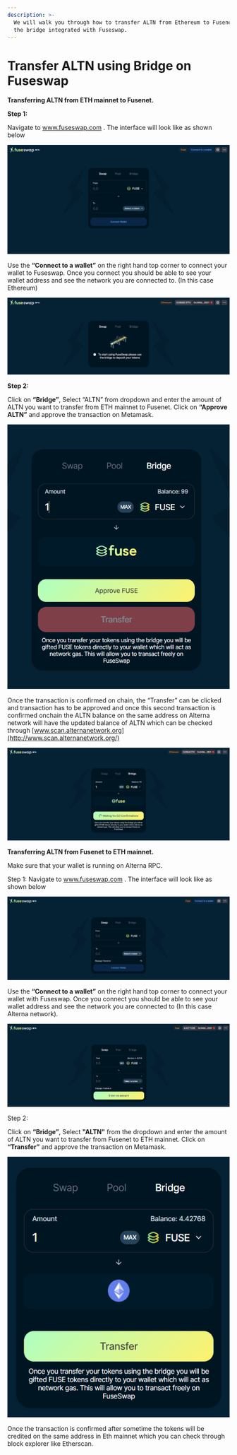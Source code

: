 ```yaml
---
description: >-
  We will walk you through how to transfer ALTN from Ethereum to Fusenet using
  the bridge integrated with Fuseswap.
---
```


# Transfer ALTN using Bridge on Fuseswap

**Transferring ALTN from ETH mainnet to Fusenet.**

**Step 1:**

Navigate to www.fuseswap.com . The interface will look like as shown below

![](../../.gitbook/assets/0%20%286%29.png)

Use the **“Connect to a wallet”** on the right hand top corner to connect your wallet to Fuseswap. Once you connect you should be able to see your wallet address and see the network you are connected to. \(In this case Ethereum\)

![](../../.gitbook/assets/1%20%289%29.png)

**Step 2:**

Click on **“Bridge”**, Select “ALTN” from dropdown and enter the amount of ALTN you want to transfer from ETH mainnet to Fusenet. Click on **“Approve ALTN”** and approve the transaction on Metamask.

![](../../.gitbook/assets/2%20%289%29.png)

Once the transaction is confirmed on chain, the “Transfer” can be clicked and transaction has to be approved and once this second transaction is confirmed onchain the ALTN balance on the same address on Alterna network will have the updated balance of ALTN which can be checked through [www.scan.alternanetwork.org](http://www.scan.alternanetwork.org/)

![](../../.gitbook/assets/3%20%288%29.png)

**Transferring ALTN from Fusenet to ETH mainnet.**

Make sure that your wallet is running on Alterna RPC.

Step 1: Navigate to www.fuseswap.com . The interface will look like as shown below

![](../../.gitbook/assets/4%20%289%29.png)

Use the **“Connect to a wallet”** on the right hand top corner to connect your wallet with Fuseswap. Once you connect you should be able to see your wallet address and see the network you are connected to \(In this case Alterna network\).

![](../../.gitbook/assets/5%20%286%29.png)

Step 2:

Click on **“Bridge”**, Select **"ALTN"** from the dropdown and enter the amount of ALTN you want to transfer from Fusenet to ETH mainnet. Click on **“Transfer”** and approve the transaction on Metamask.

![](../../.gitbook/assets/6%20%287%29.png)

Once the transaction is confirmed after sometime the tokens will be credited on the same address in Eth mainnet which you can check through block explorer like Etherscan.

